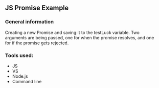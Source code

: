 ## JS Promise Example

### General information

Creating a new Promise and saving it to the testLuck variable. Two arguments are being passed, one for when the promise resolves, and one for if the promise gets rejected.

### Tools used:

+ JS
+ VS
+ Node.js
+ Command line
